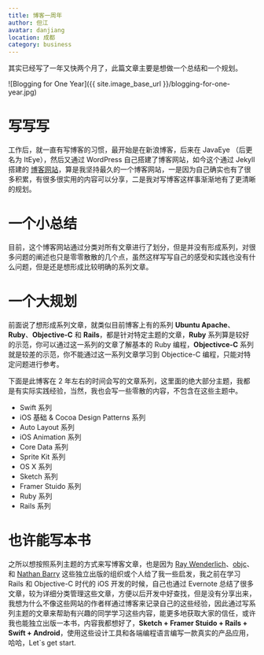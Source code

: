 ```yaml
---
title: 博客一周年
author: 但江
avatar: danjiang
location: 成都
category: business
---
```


其实已经写了一年又快两个月了，此篇文章主要是想做一个总结和一个规划。

![Blogging for One Year]({{ site.image_base_url }}/blogging-for-one-year.jpg)

# 写写写

工作后，就一直有写博客的习惯，最开始是在新浪博客，后来在 JavaEye （后更名为 ItEye），然后又通过 WordPress 自己搭建了博客网站，如今这个通过 Jekyll 搭建的 [博客网站][1]，算是我坚持最久的一个博客网站，一是因为自己确实也有了很多积累，有很多很实用的内容可以分享，二是我对写博客这样事渐渐地有了更清晰的规划。

# 一个小总结

目前，这个博客网站通过分类对所有文章进行了划分，但是并没有形成系列，对很多问题的阐述也只是零零散散的几个点，虽然这样写写自己的感受和实践也没有什么问题，但是还是想形成比较明确的系列文章。

# 一个大规划

前面说了想形成系列文章，就类似目前博客上有的系列 **Ubuntu Apache**、**Ruby**、**Objective-C** 和 **Rails**，都是针对特定主题的文章，**Ruby** 系列算是较好的示范，你可以通过这一系列的文章了解基本的 Ruby 编程，**Objectivce-C** 系列就是较差的示范，你不能通过这一系列文章学习到 Objectice-C 编程，只能对特定问题进行参考。

下面是此博客在 2 年左右的时间会写的文章系列，这里面的绝大部分主题，我都是有实际实践经验，当然，我也会写一些零散的内容，不包含在这些主题中。

* Swift 系列
* iOS 基础 & Cocoa Design Patterns 系列
* Auto Layout 系列
* iOS Animation 系列
* Core Data 系列
* Sprite Kit 系列
* OS X 系列
* Sketch 系列
* Framer Stuido 系列
* Ruby 系列
* Rails 系列

# 也许能写本书

之所以想按照系列主题的方式来写博客文章，也是因为 [Ray Wenderlich][2]、[objc][3]、和 [Nathan Barry][4] 这些独立出版的组织或个人给了我一些启发，我之前在学习 Rails 和 Objective-C 时代的 iOS 开发的时候，自己也通过 Evernote 总结了很多文章，较为详细分类管理这些文章，方便以后开发中好查找，但是没有分享出来，我想为什么不像这些网站的作者样通过博客来记录自己的这些经验，因此通过写系列主题的文章来帮助有兴趣的同学学习这些内容，能更多地获取大家的信任，或许我也能独立出版一本书，内容我都想好了，**Sketch + Framer Stuido + Rails + Swift + Android**，使用这些设计工具和各端编程语言编写一款真实的产品应用，哈哈，Let`s get start.

[1]: /
[2]: http://raywenderlich.com
[3]: https://www.objc.io
[4]: http://nathanbarry.com
